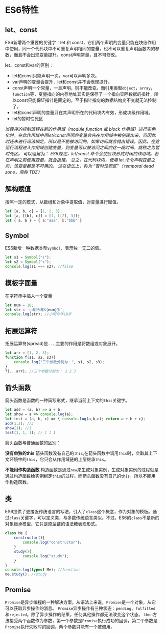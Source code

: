 # ES6特性
## let、const
ES6新增两个重要的关键字：let 和 const，它们两个声明的变量只能在块级作用中使用，同一个代码块中不可重复声明相同的变量，也不可以重复声明函数内的参数，而且不会出现变量提升。const声明常量，且不可修改。

let、const和var的区别：

- let和const只能声明一次，var可以声明多次。
- var声明的变量会提升，let和const并不会表现提升。
- const声明一个常量，一旦声明，则不能改变。而引用类型`object`，`array`，`function`等，变量指向的内存地址其实是保存了一个指向实际数据的指针，所以const只能保证指针是固定的，至于指针指向的数据结构变不变就无法控制了。
- let和const声明的变量只在其声明所在的代码块内有效，形成块级作用域。
- let的暂时性死区
  
*当程序的控制流程在新的作用域（module function 或 block 作用域）进行实例化时，在此作用域中用let/const声明的变量会先在作用域中被创建出来，但因此时还未进行词法绑定，所以是不能被访问的，如果访问就会抛出错误。因此，在这运行流程进入作用域创建变量，到变量可以被访问之间的这一段时间，就称之为暂时死区。*
可以理解为：
*ES6规定，let/const 命令会使区块形成封闭的作用域。若在声明之前使用变量，就会报错。*
*总之，在代码块内，使用 let 命令声明变量之前，该变量都是不可用的。*
*这在语法上，称为 “暂时性死区”（ temporal dead zone，简称 TDZ）*


## 解构赋值
按照一定的模式，从数组和对象中提取值，对变量进行赋值。
```js
let [a, b, c] = [1, 2, 3];
let [a, [[b], c]] = [1, [[2], 3]];
let { a, b } = { a:"aaa", b:"bbb" }
```
## Symbol
ES6新增一种数据类型`Symbol`，表示独一无二的值。
```js
let s1 = Symbol("s");
let s2 = Symbol("s");
console.log(s1 === s2); //false
```
## 模板字面量
在字符串中插入一个变量
```js
let num = 18;
let str = `小明今年${num}岁`;
console.log(str); //小明今年18岁
```

## 拓展运算符
拓展运算符(spread)是`...`,主要的作用是将数组或对象展开。
```js
let arr = [1, 2, 3];
function f(s1, s2, s3){
    console.log("三个参数分别为：", s1, s2, s3);
}
f(...arr); //三个参数分别为： 1 2 3
```
## 箭头函数
箭头函数是函数的一种简写形式，继承当前上下文的`this`关键字。
```js
let add = (a, b) => a + b;
let show = a => console.log(a);
let test = (a, b, c) => { console.log(a,b,c); return a + b + c};
add(1,2); //3
show(1); //1
test(1, 1, 1); // 1 1 1
```
箭头函数与普通函数的区别：

**没有单独的this**
箭头函数没有自己的`this`,在箭头函数中调用`this`时，会取其上下文环境中的`this`，它只会从作用域链的上层继承`this`。

**不能用作构造函数**
构造函数是通过`new`来生成对象实例，生成对象实例的过程就是通过构造函数给实例绑定`this`的过程。而箭头函数没有自己的`this`，所以不能用作构造函数。

## 类
ES6提供了更接近传统语言的写法，引入了`class`这个概念，作为对象的模板。通过`class`关键字，可以定义类，与多数传统语言类似。不过，ES6的`class`不是新的对象继承模型，它只是原型链的语法糖表现形式。
```js
class Me {
    constructor(){
        console.log("constructor");
    }
    study(){
        console.log("study");
    }
}
console.log(typeof Me); //function
me.study(); //study
```

## Promise
`Promise`是异步编程的一种解决方案。从语法上来说，`Promise`是一个对象，从它可以获取异步操作的消息。
`Promise`异步操作有三种状态：`pending`、`fulfilled`和`rejected`。除了异步操作的结果，任何其他操作都无法改变这个状态。
`then`方法接受两个函数作为参数，第一个参数是`Promise`执行成功的回调，第二个参数是`Promise`执行失败时的回调，两个参数只能有一个被调用。